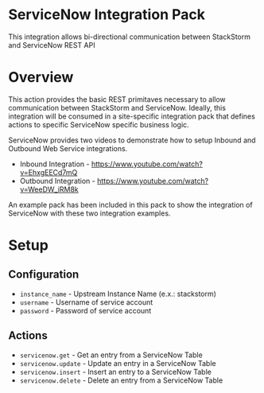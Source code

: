 # ServiceNow Integration Pack

This integration allows bi-directional communication between StackStorm and ServiceNow REST API

# Overview

This action provides the basic REST primitaves necessary to allow communication between StackStorm and ServiceNow. Ideally, this integration will be consumed in a site-specific integration pack that defines actions to specific ServiceNow specific business logic.

ServiceNow provides two videos to demonstrate how to setup Inbound and Outbound Web Service integrations.

* Inbound Integration - https://www.youtube.com/watch?v=EhxgEECd7mQ
* Outbound Integration - https://www.youtube.com/watch?v=WeeDW_iRM8k

An example pack has been included in this pack to show the integration of ServiceNow with these two integration examples.

# Setup
## Configuration

* `instance_name` - Upstream Instance Name (e.x.: stackstorm)
* `username` - Username of service account
* `password` - Password of service account

## Actions

* `servicenow.get` - Get an entry from a ServiceNow Table
* `servicenow.update` - Update an entry in a ServiceNow Table
* `servicenow.insert` - Insert an entry to a ServiceNow Table
* `servicenow.delete` - Delete an entry from a ServiceNow Table
